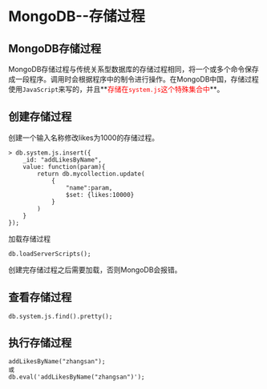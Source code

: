 # MongoDB--存储过程

## MongoDB存储过程

MongoDB存储过程与传统关系型数据库的存储过程相同，将一个或多个命令保存成一段程序。调用时会根据程序中的制令进行操作。在MongoDB中国，存储过程使用`JavaScript`来写的，并且**<font color=red>存储在`system.js`这个特殊集合中</font>**。

## 创建存储过程

创建一个输入名称修改likes为1000的存储过程。

```shell
> db.system.js.insert({
	_id: "addLikesByName",
	value: function(param){
		return db.mycollection.update(
			{
				"name":param,
				$set: {likes:10000}
			}
		)
	}
});
```

加载存储过程

```
db.loadServerScripts();
```

创建完存储过程之后需要加载，否则MongoDB会报错。

## 查看存储过程

```
db.system.js.find().pretty();
```

## 执行存储过程

```
addLikesByName("zhangsan");
或
db.eval('addLikesByName("zhangsan")');
```

